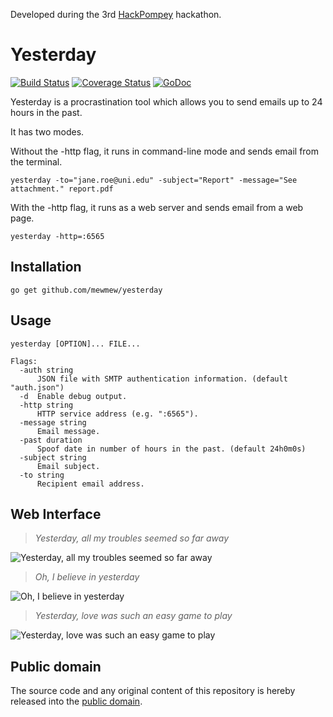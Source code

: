 Developed during the 3rd [HackPompey](https://twitter.com/hackpompey) hackathon.

# Yesterday

[![Build Status](https://travis-ci.org/mewmew/yesterday.svg?branch=master)](https://travis-ci.org/mewmew/yesterday)
[![Coverage Status](https://img.shields.io/coveralls/mewmew/yesterday.svg)](https://coveralls.io/r/mewmew/yesterday?branch=master)
[![GoDoc](https://godoc.org/github.com/mewmew/yesterday?status.svg)](https://godoc.org/github.com/mewmew/yesterday)

Yesterday is a procrastination tool which allows you to send emails up to 24 hours in the past.

It has two modes.

Without the -http flag, it runs in command-line mode and sends email from the terminal.

    yesterday -to="jane.roe@uni.edu" -subject="Report" -message="See attachment." report.pdf

With the -http flag, it runs as a web server and sends email from a web page.

    yesterday -http=:6565

## Installation

    go get github.com/mewmew/yesterday

## Usage

```
yesterday [OPTION]... FILE...

Flags:
  -auth string
      JSON file with SMTP authentication information. (default "auth.json")
  -d  Enable debug output.
  -http string
      HTTP service address (e.g. ":6565").
  -message string
      Email message.
  -past duration
      Spoof date in number of hours in the past. (default 24h0m0s)
  -subject string
      Email subject.
  -to string
      Recipient email address.

```

## Web Interface

> *Yesterday, all my troubles seemed so far away*

![Yesterday, all my troubles seemed so far away](https://raw.githubusercontent.com/mewmew/yesterday/master/examples/yesterday_1.png)

> *Oh, I believe in yesterday*

![Oh, I believe in yesterday](https://raw.githubusercontent.com/mewmew/yesterday/master/examples/yesterday_2.png)

> *Yesterday, love was such an easy game to play*

![Yesterday, love was such an easy game to play](https://raw.githubusercontent.com/mewmew/yesterday/master/examples/yesterday_3.png)

## Public domain

The source code and any original content of this repository is hereby released into the [public domain].

[public domain]: https://creativecommons.org/publicdomain/zero/1.0/
